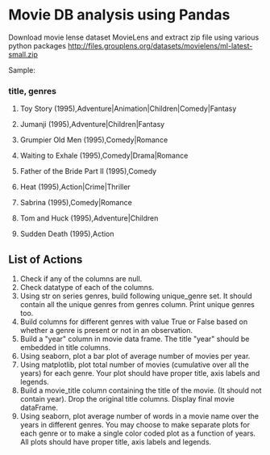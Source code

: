 # Movie DB analysis using Pandas
Download movie lense dataset MovieLens and extract zip file using various python packages http://files.grouplens.org/datasets/movielens/ml-latest-small.zip

Sample: 
### title, genres
1) Toy Story (1995),Adventure|Animation|Children|Comedy|Fantasy

2) Jumanji (1995),Adventure|Children|Fantasy

3) Grumpier Old Men (1995),Comedy|Romance

4) Waiting to Exhale (1995),Comedy|Drama|Romance

5) Father of the Bride Part II (1995),Comedy

6) Heat (1995),Action|Crime|Thriller

7) Sabrina (1995),Comedy|Romance

8) Tom and Huck (1995),Adventure|Children

9) Sudden Death (1995),Action


## List of Actions
1) Check if any of the columns are null.
2) Check datatype of each of the columns.
3) Using str on series genres, build following unique_genre set. It should contain all the unique genres from genres column. Print unique genres too.
4) Build columns for different genres with value True or False based on whether a genre is present or not in an observation.
5) Build a "year" column in movie data frame. The title "year" should be embedded in title columns.
6) Using seaborn, plot a bar plot of average number of movies per year.
7) Using matplotlib, plot total number of movies (cumulative over all the years) for each genre. Your plot should have proper title, axis labels and legends.
8) Build a movie_title column containing the title of the movie. (It should not contain year). Drop the original title columns. Display final movie dataFrame.
9) Using seaborn, plot average number of words in a movie name over the years in different genres. You may choose to make separate plots for each genre or to make a single color coded plot as a function of years. All plots should have proper title, axis labels and legends.
